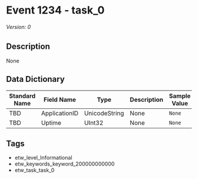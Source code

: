 # Event 1234 - task_0
###### Version: 0

## Description
None

## Data Dictionary
|Standard Name|Field Name|Type|Description|Sample Value|
|---|---|---|---|---|
|TBD|ApplicationID|UnicodeString|None|`None`|
|TBD|Uptime|UInt32|None|`None`|

## Tags
* etw_level_Informational
* etw_keywords_keyword_200000000000
* etw_task_task_0
